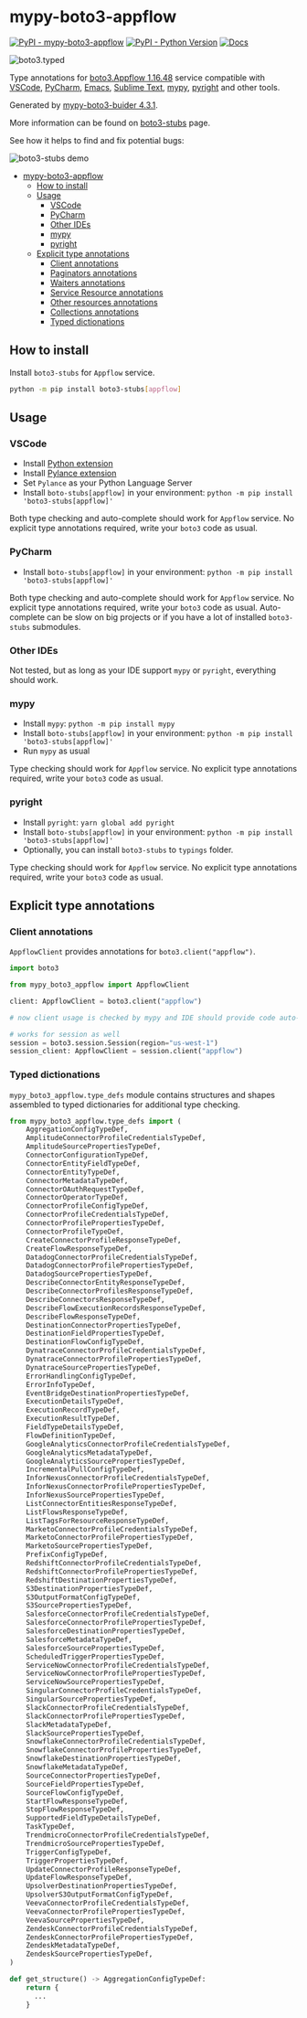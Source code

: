 # mypy-boto3-appflow

[![PyPI - mypy-boto3-appflow](https://img.shields.io/pypi/v/mypy-boto3-appflow.svg?color=blue)](https://pypi.org/project/mypy-boto3-appflow)
[![PyPI - Python Version](https://img.shields.io/pypi/pyversions/mypy-boto3-appflow.svg?color=blue)](https://pypi.org/project/mypy-boto3-appflow)
[![Docs](https://img.shields.io/readthedocs/mypy-boto3-builder.svg?color=blue)](https://mypy-boto3-builder.readthedocs.io/)

![boto3.typed](https://github.com/vemel/mypy_boto3_builder/raw/master/logo.png)

Type annotations for
[boto3.Appflow 1.16.48](https://boto3.amazonaws.com/v1/documentation/api/1.16.48/reference/services/appflow.html#Appflow) service
compatible with
[VSCode](https://code.visualstudio.com/),
[PyCharm](https://www.jetbrains.com/pycharm/),
[Emacs](https://www.gnu.org/software/emacs/),
[Sublime Text](https://www.sublimetext.com/),
[mypy](https://github.com/python/mypy),
[pyright](https://github.com/microsoft/pyright)
and other tools.

Generated by [mypy-boto3-buider 4.3.1](https://github.com/vemel/mypy_boto3_builder).

More information can be found on [boto3-stubs](https://pypi.org/project/boto3-stubs/) page.

See how it helps to find and fix potential bugs:

![boto3-stubs demo](https://github.com/vemel/mypy_boto3_builder/raw/master/demo.gif)

- [mypy-boto3-appflow](#mypy-boto3-appflow)
  - [How to install](#how-to-install)
  - [Usage](#usage)
    - [VSCode](#vscode)
    - [PyCharm](#pycharm)
    - [Other IDEs](#other-ides)
    - [mypy](#mypy)
    - [pyright](#pyright)
  - [Explicit type annotations](#explicit-type-annotations)
    - [Client annotations](#client-annotations)
    - [Paginators annotations](#paginators-annotations)
    - [Waiters annotations](#waiters-annotations)
    - [Service Resource annotations](#service-resource-annotations)
    - [Other resources annotations](#other-resources-annotations)
    - [Collections annotations](#collections-annotations)
    - [Typed dictionations](#typed-dictionations)

## How to install

Install `boto3-stubs` for `Appflow` service.

```bash
python -m pip install boto3-stubs[appflow]
```

## Usage

### VSCode

- Install [Python extension](https://marketplace.visualstudio.com/items?itemName=ms-python.python)
- Install [Pylance extension](https://marketplace.visualstudio.com/items?itemName=ms-python.vscode-pylance)
- Set `Pylance` as your Python Language Server
- Install `boto-stubs[appflow]` in your environment: `python -m pip install 'boto3-stubs[appflow]'`

Both type checking and auto-complete should work for `Appflow` service.
No explicit type annotations required, write your `boto3` code as usual.

### PyCharm

- Install `boto-stubs[appflow]` in your environment: `python -m pip install 'boto3-stubs[appflow]'`

Both type checking and auto-complete should work for `Appflow` service.
No explicit type annotations required, write your `boto3` code as usual.
Auto-complete can be slow on big projects or if you have a lot of installed `boto3-stubs` submodules.

### Other IDEs

Not tested, but as long as your IDE support `mypy` or `pyright`, everything should work.

### mypy

- Install `mypy`: `python -m pip install mypy`
- Install `boto-stubs[appflow]` in your environment: `python -m pip install 'boto3-stubs[appflow]'`
- Run `mypy` as usual

Type checking should work for `Appflow` service.
No explicit type annotations required, write your `boto3` code as usual.

### pyright

- Install `pyright`: `yarn global add pyright`
- Install `boto-stubs[appflow]` in your environment: `python -m pip install 'boto3-stubs[appflow]'`
- Optionally, you can install `boto3-stubs` to `typings` folder.

Type checking should work for `Appflow` service.
No explicit type annotations required, write your `boto3` code as usual.

## Explicit type annotations

### Client annotations

`AppflowClient` provides annotations for `boto3.client("appflow")`.

```python
import boto3

from mypy_boto3_appflow import AppflowClient

client: AppflowClient = boto3.client("appflow")

# now client usage is checked by mypy and IDE should provide code auto-complete

# works for session as well
session = boto3.session.Session(region="us-west-1")
session_client: AppflowClient = session.client("appflow")
```








### Typed dictionations

`mypy_boto3_appflow.type_defs` module contains structures and shapes assembled
to typed dictionaries for additional type checking.

```python
from mypy_boto3_appflow.type_defs import (
    AggregationConfigTypeDef,
    AmplitudeConnectorProfileCredentialsTypeDef,
    AmplitudeSourcePropertiesTypeDef,
    ConnectorConfigurationTypeDef,
    ConnectorEntityFieldTypeDef,
    ConnectorEntityTypeDef,
    ConnectorMetadataTypeDef,
    ConnectorOAuthRequestTypeDef,
    ConnectorOperatorTypeDef,
    ConnectorProfileConfigTypeDef,
    ConnectorProfileCredentialsTypeDef,
    ConnectorProfilePropertiesTypeDef,
    ConnectorProfileTypeDef,
    CreateConnectorProfileResponseTypeDef,
    CreateFlowResponseTypeDef,
    DatadogConnectorProfileCredentialsTypeDef,
    DatadogConnectorProfilePropertiesTypeDef,
    DatadogSourcePropertiesTypeDef,
    DescribeConnectorEntityResponseTypeDef,
    DescribeConnectorProfilesResponseTypeDef,
    DescribeConnectorsResponseTypeDef,
    DescribeFlowExecutionRecordsResponseTypeDef,
    DescribeFlowResponseTypeDef,
    DestinationConnectorPropertiesTypeDef,
    DestinationFieldPropertiesTypeDef,
    DestinationFlowConfigTypeDef,
    DynatraceConnectorProfileCredentialsTypeDef,
    DynatraceConnectorProfilePropertiesTypeDef,
    DynatraceSourcePropertiesTypeDef,
    ErrorHandlingConfigTypeDef,
    ErrorInfoTypeDef,
    EventBridgeDestinationPropertiesTypeDef,
    ExecutionDetailsTypeDef,
    ExecutionRecordTypeDef,
    ExecutionResultTypeDef,
    FieldTypeDetailsTypeDef,
    FlowDefinitionTypeDef,
    GoogleAnalyticsConnectorProfileCredentialsTypeDef,
    GoogleAnalyticsMetadataTypeDef,
    GoogleAnalyticsSourcePropertiesTypeDef,
    IncrementalPullConfigTypeDef,
    InforNexusConnectorProfileCredentialsTypeDef,
    InforNexusConnectorProfilePropertiesTypeDef,
    InforNexusSourcePropertiesTypeDef,
    ListConnectorEntitiesResponseTypeDef,
    ListFlowsResponseTypeDef,
    ListTagsForResourceResponseTypeDef,
    MarketoConnectorProfileCredentialsTypeDef,
    MarketoConnectorProfilePropertiesTypeDef,
    MarketoSourcePropertiesTypeDef,
    PrefixConfigTypeDef,
    RedshiftConnectorProfileCredentialsTypeDef,
    RedshiftConnectorProfilePropertiesTypeDef,
    RedshiftDestinationPropertiesTypeDef,
    S3DestinationPropertiesTypeDef,
    S3OutputFormatConfigTypeDef,
    S3SourcePropertiesTypeDef,
    SalesforceConnectorProfileCredentialsTypeDef,
    SalesforceConnectorProfilePropertiesTypeDef,
    SalesforceDestinationPropertiesTypeDef,
    SalesforceMetadataTypeDef,
    SalesforceSourcePropertiesTypeDef,
    ScheduledTriggerPropertiesTypeDef,
    ServiceNowConnectorProfileCredentialsTypeDef,
    ServiceNowConnectorProfilePropertiesTypeDef,
    ServiceNowSourcePropertiesTypeDef,
    SingularConnectorProfileCredentialsTypeDef,
    SingularSourcePropertiesTypeDef,
    SlackConnectorProfileCredentialsTypeDef,
    SlackConnectorProfilePropertiesTypeDef,
    SlackMetadataTypeDef,
    SlackSourcePropertiesTypeDef,
    SnowflakeConnectorProfileCredentialsTypeDef,
    SnowflakeConnectorProfilePropertiesTypeDef,
    SnowflakeDestinationPropertiesTypeDef,
    SnowflakeMetadataTypeDef,
    SourceConnectorPropertiesTypeDef,
    SourceFieldPropertiesTypeDef,
    SourceFlowConfigTypeDef,
    StartFlowResponseTypeDef,
    StopFlowResponseTypeDef,
    SupportedFieldTypeDetailsTypeDef,
    TaskTypeDef,
    TrendmicroConnectorProfileCredentialsTypeDef,
    TrendmicroSourcePropertiesTypeDef,
    TriggerConfigTypeDef,
    TriggerPropertiesTypeDef,
    UpdateConnectorProfileResponseTypeDef,
    UpdateFlowResponseTypeDef,
    UpsolverDestinationPropertiesTypeDef,
    UpsolverS3OutputFormatConfigTypeDef,
    VeevaConnectorProfileCredentialsTypeDef,
    VeevaConnectorProfilePropertiesTypeDef,
    VeevaSourcePropertiesTypeDef,
    ZendeskConnectorProfileCredentialsTypeDef,
    ZendeskConnectorProfilePropertiesTypeDef,
    ZendeskMetadataTypeDef,
    ZendeskSourcePropertiesTypeDef,
)

def get_structure() -> AggregationConfigTypeDef:
    return {
      ...
    }
```
